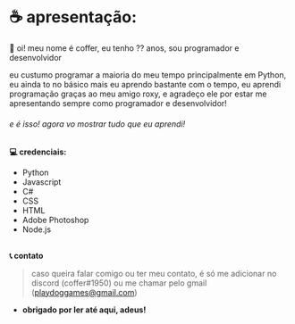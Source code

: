 # ☕ apresentação:

🌱 oi! meu nome é coffer, eu tenho ?? anos, sou programador e desenvolvidor
 
eu custumo programar a maioria do meu tempo
principalmente em Python, eu ainda to no básico mais eu aprendo bastante com o tempo, eu aprendi programação graças ao meu amigo roxy, e agradeço ele por estar me apresentando sempre como programador e desenvolvidor!
###### e é isso! agora vo mostrar tudo que eu aprendi!

##
**💻 credenciais:**
- Python
- Javascript
- C#
- CSS
- HTML
- Adobe Photoshop
- Node.js

##
**📞 contato**
> caso queira falar comigo ou ter meu contato, é só me adicionar no discord (coffer#1950)
> ou me chamar pelo gmail (playdoggames@gmail.com)
- **obrigado por ler até aqui, adeus!**

